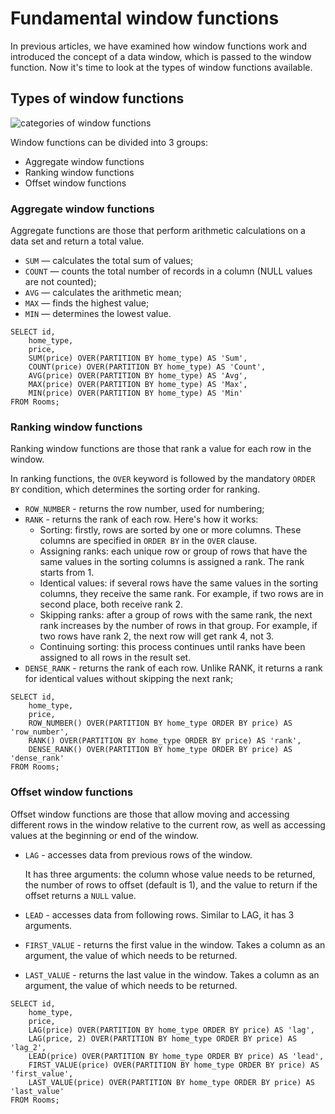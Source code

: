 # Fundamental window functions

In previous articles, we have examined how window functions work and introduced the concept of a data window,
which is passed to the window function. Now it's time to look at the types of window functions available.

## Types of window functions

![categories of window functions](https://sql-academy.org/static/guidePage/types-of-windows-functions/categories_of_windows_functions_en.png "categories of window functions")

Window functions can be divided into 3 groups:

- Aggregate window functions
- Ranking window functions
- Offset window functions

### Aggregate window functions

Aggregate functions are those that perform arithmetic calculations on a data set and return a total value.

- `SUM` — calculates the total sum of values;
- `COUNT` — counts the total number of records in a column (NULL values are not counted);
- `AVG` — calculates the arithmetic mean;
- `MAX` — finds the highest value;
- `MIN` — determines the lowest value.

```sql-Airbnb-executable
SELECT id,
	home_type,
	price,
	SUM(price) OVER(PARTITION BY home_type) AS 'Sum',
	COUNT(price) OVER(PARTITION BY home_type) AS 'Count',
	AVG(price) OVER(PARTITION BY home_type) AS 'Avg',
	MAX(price) OVER(PARTITION BY home_type) AS 'Max',
	MIN(price) OVER(PARTITION BY home_type) AS 'Min'
FROM Rooms;
```

### Ranking window functions

Ranking window functions are those that rank a value for each row in the window.

In ranking functions, the `OVER` keyword is followed by the mandatory `ORDER BY` condition, which determines the sorting order for ranking.

- `ROW_NUMBER` - returns the row number, used for numbering;
- `RANK` - returns the rank of each row. Here's how it works:
  - Sorting: firstly, rows are sorted by one or more columns. These columns are specified in `ORDER BY` in the `OVER` clause.
  - Assigning ranks: each unique row or group of rows that have the same values in the sorting columns is assigned a rank. The rank starts from 1.
  - Identical values: if several rows have the same values in the sorting columns, they receive the same rank. For example, if two rows are in second place, both receive rank 2.
  - Skipping ranks: after a group of rows with the same rank, the next rank increases by the number of rows in that group. For example, if two rows have rank 2, the next row will get rank 4, not 3.
  - Continuing sorting: this process continues until ranks have been assigned to all rows in the result set.
- `DENSE_RANK` - returns the rank of each row. Unlike RANK, it returns a rank for identical values without skipping the next rank;

```sql-Airbnb-executable
SELECT id,
	home_type,
	price,
	ROW_NUMBER() OVER(PARTITION BY home_type ORDER BY price) AS 'row_number',
	RANK() OVER(PARTITION BY home_type ORDER BY price) AS 'rank',
	DENSE_RANK() OVER(PARTITION BY home_type ORDER BY price) AS 'dense_rank'
FROM Rooms;
```

### Offset window functions

Offset window functions are those that allow moving and accessing different rows in the window relative to the current row, as well as accessing values at the beginning or end of the window.

- `LAG` - accesses data from previous rows of the window.

  It has three arguments: the column whose value needs to be returned, the number of rows to offset (default is 1), and the value to return if the offset returns a `NULL` value.

- `LEAD` - accesses data from following rows. Similar to LAG, it has 3 arguments.

- `FIRST_VALUE` - returns the first value in the window. Takes a column as an argument, the value of which needs to be returned.

- `LAST_VALUE` - returns the last value in the window. Takes a column as an argument, the value of which needs to be returned.

```sql-Airbnb-executable
SELECT id,
	home_type,
	price,
	LAG(price) OVER(PARTITION BY home_type ORDER BY price) AS 'lag',
	LAG(price, 2) OVER(PARTITION BY home_type ORDER BY price) AS 'lag_2',
	LEAD(price) OVER(PARTITION BY home_type ORDER BY price) AS 'lead',
	FIRST_VALUE(price) OVER(PARTITION BY home_type ORDER BY price) AS 'first_value',
	LAST_VALUE(price) OVER(PARTITION BY home_type ORDER BY price) AS 'last_value'
FROM Rooms;
```
